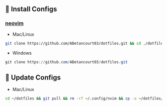 ## 🔧 Install Configs

### [neovim](https://neovim.io/)
- Mac/Linux

```sh
git clone https://github.com/ABetancourt03/dotfiles.git && cd ./dotfiles && cp -a nvim ~/.configs/nvim && nvim
```

- Windows
```powershell
git clone https://github.com/ABetancourt03/dotfiles.git
```

## 🔧 Update Configs
- Mac/Linux

```sh
cd ~/dotfiles && git pull && rm -rf ~/.config/nvim && cp -a ~/dotfiles/nvim ~/.configs/nvim && nvim ~/.config/nvim
```
